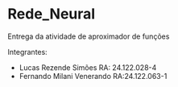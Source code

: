 # Rede_Neural

Entrega da atividade de aproximador de funções

Integrantes:
- Lucas Rezende Simões RA: 24.122.028-4
- Fernando Milani Venerando RA:24.122.063-1
